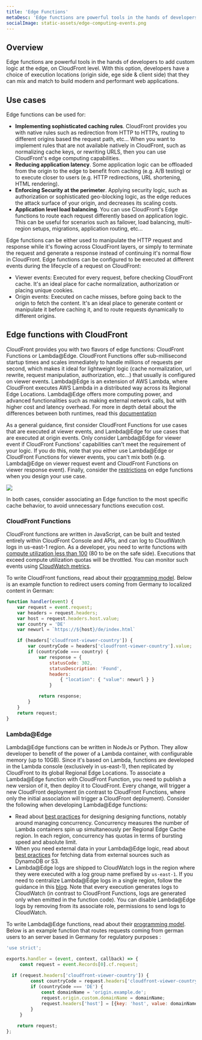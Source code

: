 ```yaml
---
title: 'Edge Functions'
metaDesc: 'Edge functions are powerful tools in the hands of developers to add custom logic at the edge, on CloudFront level.'
socialImage: static-assets/edge-computing-events.png
---
```

## Overview
Edge functions are powerful tools in the hands of developers to add custom logic at the edge, on CloudFront level. With this option, developers have a choice of execution locations (origin side, ege side & client side) that they can mix and match to build modern and performant web applications. 

## Use cases 
Edge functions can be used for:
* **Implementing sophisticated caching rules**. CloudFront provides you with native rules such as redirection from HTTP to HTTPs, routing to different origins based the request path, etc... When you want to implement rules that are not available natively in CloudFront, such as normalizing cache keys, or rewriting URLS, then you can use CloudFront's edge computing capabilities.
* **Reducing application latency**. Some application logic can be offloaded from the origin to the edge to benefit from caching (e.g. A/B testing) or to execute closer to users (e.g. HTTP redirections, URL shortening, HTML rendering).
* **Enforcing Security at the perimeter**. Applying security logic, such as authorization or sophisticated geo-blocking logic, as the edge reduces the attack surface of your origin, and decreases its scaling costs.
* **Application level load balancing**. You can use CloudFront's Edge functions to route each request differently based on application logic. This can be useful for scenarios such as failover, load balancing, multi-region setups, migrations, application routing, etc...

Edge functions can be either used to manipulate the HTTP request and response while it's flowing across CloudFront layers, or simply to terminate the request and generate a response instead of continuing it's normal flow in CloudFront. Edge functions can be configured to be executed at different events during the lifecycle of a request on CloudFront:
* Viewer events: Executed for every request, before checking CloudFront cache. It's an ideal place for cache normalization, authorization or placing unique cookies. 
* Origin events: Executed on cache misses, before going back to the origin to fetch the content. It's an ideal place to generate content or manipulate it before caching it, and to route requests dynamically to different origins.


## Edge functions with CloudFront
CloudFront provides you with two flavors of edge functions: CloudFront Functions or Lambda@Edge. CloudFront Functions offer sub-millisecond startup times and scales immediately to handle millions of requests per second, which makes it ideal for lightweight logic (cache normalization, url rewrite, request manipulation, authorization, etc...) that usually is configured on viewer events. Lambda@Edge is an extension of AWS Lambda, where CloudFront executes AWS Lambda in a distributed way across its Regional Edge Locations. Lambda@Edge offers more computing power, and advanced functionalities such as making external network calls, but with higher cost and latency overhead. For more in depth detail about the differences between both runtimes, read this [documentation](https://docs.aws.amazon.com/AmazonCloudFront/latest/DeveloperGuide/edge-functions.html)

As a general guidance, first consider CloudFront Functions for use cases that are executed at viewer events, and Lambda@Edge for use cases that are executed at origin events. Only consider Lambda@Edge for viewer event if CloudFront Functions' capabilities can't meet the requirement of your logic. If you do this, note that you either use Lambda@Edge or CloudFront Functions for viewer events, you can't mix both (e.g. Lambda@Edge on viewer request event and CloudFront Functions on viewer response event). Finally, consider the [restrictions](https://docs.aws.amazon.com/AmazonCloudFront/latest/DeveloperGuide/edge-functions-restrictions.html) on edge functions when you design your use case.

![](/static-assets/edge-computing-events.png)

In both cases, consider associating an Edge function to the most specific cache behavior, to avoid unnecessary functions execution cost.

### CloudFront Functions
CloudFront functions are written in JavaScript, can be built and tested entirely within CloudFront Console and APIs, and can log to CloudWatch logs in us-east-1 region. As a developer, you need to write functions with [compute utilization less than 100](https://docs.aws.amazon.com/AmazonCloudFront/latest/DeveloperGuide/test-function.html) (80 to be on the safe side). Executions that exceed compute utilization quotas will be throttled. You can monitor such events using [CloudWatch metrics](https://docs.aws.amazon.com/AmazonCloudFront/latest/DeveloperGuide/monitoring-functions.html). 

To write CloudFront functions, read about their [programming model](https://docs.aws.amazon.com/AmazonCloudFront/latest/DeveloperGuide/writing-function-code.html). Below is an example function to redirect users coming from Germany to localized content in German:

```javascript
function handler(event) {
    var request = event.request;
    var headers = request.headers;
    var host = request.headers.host.value;
    var country = 'DE' 
    var newurl = `https://${host}/de/index.html` 

    if (headers['cloudfront-viewer-country']) {
        var countryCode = headers['cloudfront-viewer-country'].value;
        if (countryCode === country) {
            var response = {
                statusCode: 302,
                statusDescription: 'Found',
                headers:
                    { "location": { "value": newurl } }
                }

            return response;
        }
    }
    return request;
}
```

### Lambda@Edge

Lambda@Edge functions can be written in NodeJs or Python. They allow developer to benefit of the power of a Lambda container, with configurable memory (up to 10GB). Since it's based on Lambda, functions are developed in the Lambda console (exclusively in us-east-1), then replicated by CloudFront to its global Regional Edge Locations. To associate a Lambda@Edge function with CloudFront Function, you need to publish a new version of it, then deploy it to CloudFront. Every change, will trigger a new CloudFront deployment (in contrast to CloudFront Functions, where only the initial association will trigger a CloudFront deployment). Consider the following when developing Lambda@Edge functions:
* Read about [best practices](https://aws.amazon.com/blogs/networking-and-content-delivery/lambdaedge-design-best-practices/) for designing designing functions, notably around managing concurrency. Concurrency measures the number of Lambda containers spin up simultaneously per Regional Edge Cache region. In each region, concurrency has quotas in terms of bursting speed and absolute limit. 
* When you need external data in your Lambda@Edge logic, read about [best practices](https://aws.amazon.com/blogs/networking-and-content-delivery/leveraging-external-data-in-lambdaedge/) for fetching data from external sources such as DynamoDB or S3.
* Lambda@Edge logs are shipped to CloudWatch logs in the region where they were executed with a log group name prefixed by `us-east-1`. If you need to centralize Lambda@Edge logs in a single region, follow the guidance in this [blog](https://aws.amazon.com/blogs/networking-and-content-delivery/aggregating-lambdaedge-logs/). Note that every execution generates logs to CloudWatch (in contrast to CloudFront Functions, logs are generated only when emitted in the function code). You can disable Lambda@Edge logs by removing from its associate role, permissions to send logs to CloudWatch. 

To write Lambda@Edge functions, read about their [programming model](https://docs.aws.amazon.com/AmazonCloudFront/latest/DeveloperGuide/lambda-event-structure.html). Below is an example function that routes requests coming from german users to an server based in Germany for regulatory purposes :

``` javascript
'use strict';

exports.handler = (event, context, callback) => {
     const request = event.Records[0].cf.request;
     
  if (request.headers['cloudfront-viewer-country']) {
         const countryCode = request.headers['cloudfront-viewer-country'][0].value;
         if (countryCode === 'DE') {
             const domainName = 'origin.example.de';
             request.origin.custom.domainName = domainName;
             request.headers['host'] = [{key: 'host', value: domainName}];
         } 
     }
     
    return request;
};
````